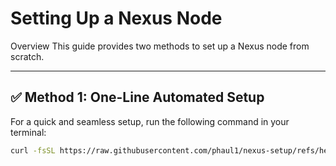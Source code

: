 # Setting Up a Nexus Node

Overview
This guide provides two methods to set up a Nexus node from scratch.  

---

## ✅ **Method 1: One-Line Automated Setup**  
For a quick and seamless setup, run the following command in your terminal:  

```bash
curl -fsSL https://raw.githubusercontent.com/phaul1/nexus-setup/refs/heads/main/nexus-setup.sh | bash

